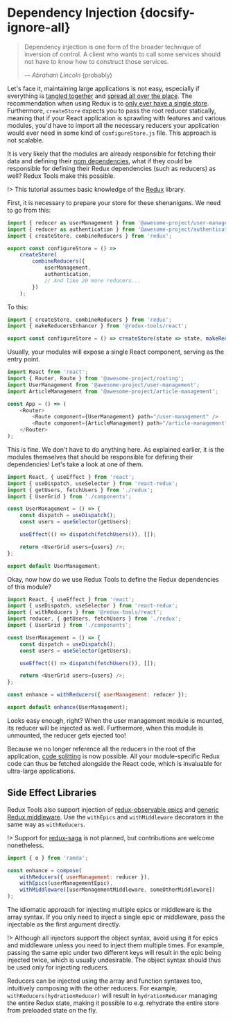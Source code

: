 # Dependency Injection {docsify-ignore-all}

> Dependency injection is one form of the broader technique of inversion of control. A client who wants to call some services should not have to know how to construct those services.
>
> -- <cite>Abraham Lincoln</cite> (probably)

Let's face it, maintaining large applications is not easy, especially if everything is [tangled together](<https://en.wikipedia.org/wiki/Coupling_(computer_programming)>) and [spread all over the place](<https://en.wikipedia.org/wiki/Cohesion_(computer_science)>). The recommendation when using Redux is to [only ever have a single store](https://redux.js.org/faq/store-setup#can-or-should-i-create-multiple-stores-can-i-import-my-store-directly-and-use-it-in-components-myself). Furthermore, `createStore` expects you to pass the root reducer statically, meaning that if your React application is sprawling with features and various modules, you'd have to import all the necessary reducers your application would ever need in some kind of `configureStore.js` file. This approach is not scalable.

It is very likely that the modules are already responsible for fetching their data and defining their [npm dependencies](https://classic.yarnpkg.com/blog/2017/08/02/introducing-workspaces/), what if they could be responsible for defining their Redux dependencies (such as reducers) as well? Redux Tools make this possible.

!> This tutorial assumes basic knowledge of the [Redux](https://redux.js.org/) library.

First, it is necessary to prepare your store for these shenanigans. We need to go from this:

```js
import { reducer as userManagement } from '@awesome-project/user-management';
import { reducer as authentication } from '@awesome-project/authentication';
import { createStore, combineReducers } from 'redux';

export const configureStore = () =>
	createStore(
		combineReducers({
			userManagement,
			authentication,
			// And like 20 more reducers...
		})
	);
```

To this:

```js
import { createStore, combineReducers } from 'redux';
import { makeReducersEnhancer } from '@redux-tools/react';

export const configureStore = () => createStore(state => state, makeReducersEnhancer());
```

Usually, your modules will expose a single React component, serving as the entry point.

```js
import React from 'react';
import { Router, Route } from '@awesome-project/routing';
import UserManagement from '@awesome-project/user-management';
import ArticleManagement from '@awesome-project/article-management';

const App = () => (
	<Router>
		<Route component={UserManagement} path="/user-management" />
		<Route component={ArticleManagement} path="/article-management" />
	</Router>
);
```

This is fine. We don't have to do anything here. As explained earlier, it is the modules themselves that should be responsible for defining their dependencies! Let's take a look at one of them.

```js
import React, { useEffect } from 'react';
import { useDispatch, useSelector } from 'react-redux';
import { getUsers, fetchUsers } from './redux';
import { UserGrid } from './components';

const UserManagement = () => {
	const dispatch = useDispatch();
	const users = useSelector(getUsers);

	useEffect(() => dispatch(fetchUsers()), []);

	return <UserGrid users={users} />;
};

export default UserManagement;
```

Okay, now how do we use Redux Tools to define the Redux dependencies of this module?

```js
import React, { useEffect } from 'react';
import { useDispatch, useSelector } from 'react-redux';
import { withReducers } from '@redux-tools/react';
import reducer, { getUsers, fetchUsers } from './redux';
import { UserGrid } from './components';

const UserManagement = () => {
	const dispatch = useDispatch();
	const users = useSelector(getUsers);

	useEffect(() => dispatch(fetchUsers()), []);

	return <UserGrid users={users} />;
};

const enhance = withReducers({ userManagement: reducer });

export default enhance(UserManagement);
```

Looks easy enough, right? When the user management module is mounted, its reducer will be injected as well. Furthermore, when this module is unmounted, the reducer gets ejected too!

Because we no longer reference all the reducers in the root of the application, [code splitting](https://reactjs.org/docs/code-splitting.html) is now possible. All your module-specific Redux code can thus be fetched alongside the React code, which is invaluable for ultra-large applications.

## Side Effect Libraries

Redux Tools also support injection of [redux-observable epics](https://redux-observable.js.org/) and [generic Redux middleware](https://redux.js.org/advanced/middleware). Use the `withEpics` and `withMiddleware` decorators in the same way as `withReducers`.

!> Support for [redux-saga](https://redux-saga.js.org/) is not planned, but contributions are welcome nonetheless.

```js
import { o } from 'ramda';

const enhance = compose(
	withReducers({ userManagement: reducer }),
	withEpics(userManagementEpic),
	withMiddleware([userManagementMiddleware, someOtherMiddleware])
);
```

The idiomatic approach for injecting multiple epics or middleware is the array syntax. If you only need to inject a single epic or middleware, pass the injectable as the first argument directly.

!> Although all injectors support the object syntax, avoid using it for epics and middleware unless you need to inject them multiple times. For example, passing the same epic under two different keys will result in the epic being injected twice, which is usually undesirable. The object syntax should thus be used only for injecting reducers.

Reducers can be injected using the array and function syntaxes too, intuitively composing with the other reducers. For example, `withReducers(hydrationReducer)` will result in `hydrationReducer` managing the entire Redux state, making it possible to e.g. rehydrate the entire store from preloaded state on the fly.
